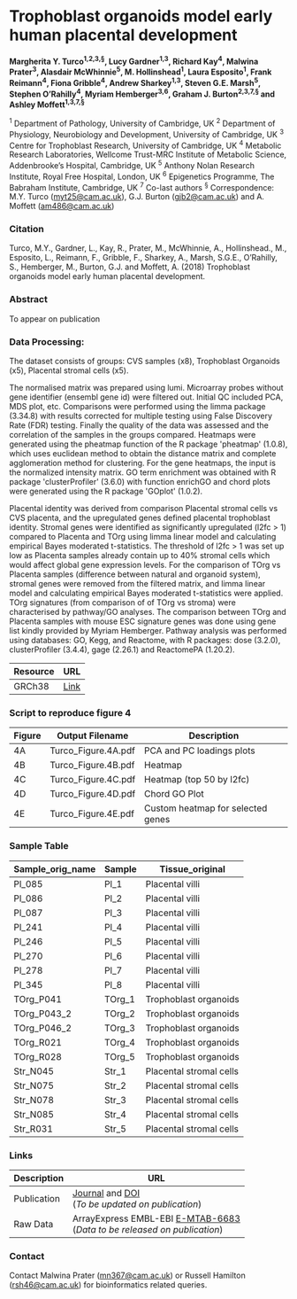 # Trophoblast organoids model early human placental development #

**Margherita Y. Turco<sup>1,2,3,§</sup>, Lucy Gardner<sup>1,3</sup>, Richard Kay<sup>4</sup>, Malwina Prater<sup>3</sup>, Alasdair McWhinnie<sup>5</sup>, M. Hollinshead<sup>1</sup>, Laura Esposito<sup>1</sup>, Frank Reimann<sup>4</sup>, Fiona Gribble<sup>4</sup>, Andrew Sharkey<sup>1,3</sup>, Steven G.E. Marsh<sup>5</sup>, Stephen O’Rahilly<sup>4</sup>, Myriam Hemberger<sup>3,6</sup>, Graham J. Burton<sup>2,3,7,§</sup> and Ashley Moffett<sup>1,3,7,§</sup>**

<sup>1</sup> Department of Pathology, University of Cambridge, UK
<sup>2</sup> Department of Physiology, Neurobiology and Development, University of Cambridge, UK
<sup>3</sup> Centre for Trophoblast Research, University of Cambridge, UK
<sup>4</sup> Metabolic Research Laboratories, Wellcome Trust-MRC Institute of Metabolic Science, Addenbrooke’s Hospital, Cambridge, UK
<sup>5</sup> Anthony Nolan Research Institute, Royal Free Hospital, London, UK
<sup>6</sup> Epigenetics Programme, The Babraham Institute, Cambridge, UK
<sup>7</sup> Co-last authors
<sup>§</sup> Correspondence: M.Y. Turco (myt25@cam.ac.uk), G.J. Burton (gjb2@cam.ac.uk) and A. Moffett (am486@cam.ac.uk)



### Citation ###

Turco, M.Y., Gardner, L., Kay, R., Prater, M., McWhinnie, A., Hollinshead., M., Esposito, L., Reimann, F., Gribble, F., Sharkey, A., Marsh, S.G.E., O’Rahilly, S., Hemberger, M., Burton, G.J. and Moffett, A. (2018) Trophoblast organoids model early human placental development.

### Abstract ###

To appear on publication

### Data Processing:

The dataset consists of groups: CVS samples (x8), Trophoblast Organoids (x5), Placental stromal cells (x5).

The normalised matrix was prepared using lumi. Microarray probes without gene identifier (ensembl gene id) were filtered out. Initial QC included PCA, MDS plot, etc.   Comparisons were performed using the limma package (3.34.8) with results corrected for multiple testing using False Discovery Rate (FDR) testing. Finally the quality of the data was assessed and the correlation of the samples in the groups compared. Heatmaps were generated using the pheatmap function of the R package 'pheatmap' (1.0.8), which uses euclidean method to obtain the distance matrix and complete agglomeration method for clustering.  For the gene heatmaps, the input is the normalized intensity matrix. GO term enrichment was obtained with R package 'clusterProfiler' (3.6.0) with function enrichGO and chord plots were generated using the R package 'GOplot' (1.0.2).

Placental identity was derived from comparison Placental stromal cells vs CVS placenta, and the upregulated genes defined placental trophoblast identity. Stromal genes were identified as significantly upregulated (l2fc > 1) compared to Placenta and TOrg using limma linear model and calculating empirical Bayes moderated t-statistics. The threshold of l2fc > 1 was set up low as Placenta samples already contain up to 40% stromal cells which would affect global gene expression levels. For the comparison of TOrg vs Placenta samples (difference between natural and organoid system), stromal genes were removed from the filtered matrix, and limma linear model and calculating empirical Bayes moderated t-statistics were applied. TOrg signatures (from comparison of of TOrg vs stroma) were characterised by pathway/GO analyses. The comparison between TOrg and Placenta samples with mouse ESC signature genes was done using gene list kindly provided by Myriam Hemberger. Pathway analysis was performed using databases: GO, Kegg, and Reactome,  with R packages: dose (3.2.0),  clusterProfiler (3.4.4), gage (2.26.1) and ReactomePA (1.20.2).

Resource       | URL
-------------- | --------------
GRCh38         | [Link](http://mar2016.archive.ensembl.org/index.html)


### Script to reproduce figure 4 ###

Figure    | Output Filename                             | Description  
--------- | ------------------------------------------- | ------------------------
4A        | Turco_Figure.4A.pdf         | PCA and PC loadings plots
4B        | Turco_Figure.4B.pdf         | Heatmap
4C        | Turco_Figure.4C.pdf         | Heatmap (top 50 by l2fc)
4D        | Turco_Figure.4D.pdf         | Chord GO Plot
4E        | Turco_Figure.4E.pdf         | Custom heatmap for selected genes


### Sample Table ###

Sample_orig_name	| Sample	| Tissue_original	|
------------|--------|------------------------
Pl_085	    | Pl_1	 | Placental villi  
Pl_086	    | Pl_2	 | Placental villi	 
Pl_087	    | Pl_3	 | Placental villi	 
Pl_241	    | Pl_4	 | Placental villi	 
Pl_246	    | Pl_5	 | Placental villi	 
Pl_270	    | Pl_6	 | Placental villi	 
Pl_278    	| Pl_7	 | Placental villi	 
Pl_345	    | Pl_8	 | Placental villi	 
TOrg_P041	  | TOrg_1 | Trophoblast organoids	 
TOrg_P043_2	| TOrg_2 | Trophoblast organoids	 
TOrg_P046_2	| TOrg_3 | Trophoblast organoids	 
TOrg_R021	  | TOrg_4 | Trophoblast organoids	 
TOrg_R028	  | TOrg_5 | Trophoblast organoids	 
Str_N045	  | Str_1	 | Placental stromal cells	 
Str_N075	  | Str_2	 | Placental stromal cells	 
Str_N078	  | Str_3	 | Placental stromal cells	 
Str_N085	  | Str_4	 | Placental stromal cells	 
Str_R031	  | Str_5	 | Placental stromal cells	 

### Links ###

Description   | URL
------------- | ----------
Publication   | [Journal](http://) and [DOI](http://) <br>(<i>To be updated on publication</i>)
Raw Data      | ArrayExpress EMBL-EBI [E-MTAB-6683](https://www.ebi.ac.uk/arrayexpress/experiments/E-MTAB-6683) <br>(<i>Data to be released on publication</i>)

### Contact

Contact Malwina Prater (mn367@cam.ac.uk) or Russell Hamilton (rsh46@cam.ac.uk) for bioinformatics related queries.

